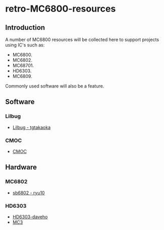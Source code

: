 # retro-MC6800-resources

## Introduction

A number of MC6800 resources will be collected here to support projects using IC's such as:

* MC6800.
* MC6802.
* MC68701.
* HD6303.
* MC6809.

Commonly used software will also be a feature.

## Software

### Lilbug
* [Lilbug - tgtakaoka](https://github.com/tgtakaoka/LILbug)

### CMOC
* [CMOC](http://perso.b2b2c.ca/~sarrazip/dev/cmoc.html)

### 


## Hardware

### MC6802

* [sb6802 - ryu10](https://github.com/ryu10/sbc6802)

### HD6303

* [HD6303-daveho](https://github.com/daveho/hd6303)
* [MC3](http://www.waveguide.se/?article=mc3-a-diy-8-bit-computer)


